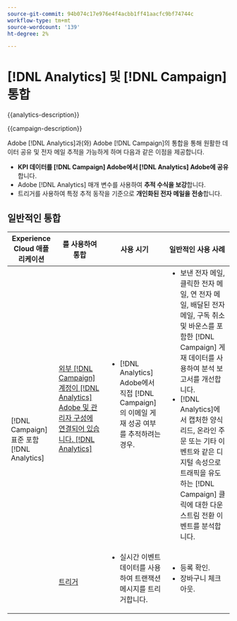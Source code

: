 ```yaml
---
source-git-commit: 94b074c17e976e4f4acbb1ff41aacfc9bf74744c
workflow-type: tm+mt
source-wordcount: '139'
ht-degree: 2%

---
```



# [!DNL Analytics] 및 [!DNL Campaign] 통합

{{analytics-description}}

{{campaign-description}}

Adobe [!DNL Analytics]과(와) Adobe [!DNL Campaign]의 통합을 통해 원활한 데이터 공유 및 전자 메일 추적을 가능하게 하며 다음과 같은 이점을 제공합니다.

+ **KPI 데이터를 [!DNL Campaign] Adobe에서 [!DNL Analytics] Adobe에 공유**&#x200B;합니다.
+ Adobe [!DNL Analytics] 매개 변수를 사용하여 **추적 수식을 보강**&#x200B;합니다.
+ 트리거를 사용하여 특정 추적 동작을 기준으로 **개인화된 전자 메일을 전송**&#x200B;합니다.

## 일반적인 통합

<table>
    <thead>
        <tr>
            <th>Experience Cloud 애플리케이션</th>
            <th>를 사용하여 통합</th>
            <th>사용 시기</th>
            <th>일반적인 사용 사례</th>
        </tr>
    </thead>
    <tbody>
        <tr>
            <td rowspan="2">[!DNL Campaign] 표준 포함 [!DNL Analytics]</td>
            <td><a href="https://experienceleague.adobe.com/docs/campaign-standard-learn/tutorials/integrations/track-the-success-of-your-deliveries-in-analytics.html" target="_blank" rel="noreferrer">외부 [!DNL Campaign] 계정이 [!DNL Analytics] Adobe 및 관리자 구성에 연결되어 있습니다. [!DNL Analytics]</a></td>
            <td>
                <ul style="margin-top: 0;">
                    <li>[!DNL Analytics] Adobe에서 직접 [!DNL Campaign]의 이메일 게재 성공 여부를 추적하려는 경우.</li>
                </ul>
            </td>
            <td>
              <ul style="margin-top: 0;">
                <li>보낸 전자 메일, 클릭한 전자 메일, 연 전자 메일, 배달된 전자 메일, 구독 취소 및 바운스를 포함한 [!DNL Campaign] 게재 데이터를 사용하여 분석 보고서를 개선합니다.</li>
                <li>[!DNL Analytics]에서 캡처한 양식 리드, 온라인 주문 또는 기타 이벤트와 같은 디지털 속성으로 트래픽을 유도하는 [!DNL Campaign] 클릭에 대한 다운스트림 전환 이벤트를 분석합니다.</li>
              </ul>
            </td>
        </tr>
        <tr>
            <td><a href="../../integrations/tutorials/campaign-analytics/campaign-analytics-trigger.md" target="_blank" rel="noreferrer">트리거</a></li>
            <td>
                <ul style="margin-top: 0;">
                    <li>실시간 이벤트 데이터를 사용하여 트랜잭션 메시지를 트리거합니다.</li>
                </ul>
            </td>
            <td>
              <ul style="margin-top: 0;">
                <li>등록 확인.</li>
                <li>장바구니 체크아웃.</li>
              </ul>
            </td>
        </tr>              
    </tbody>          
</table>
